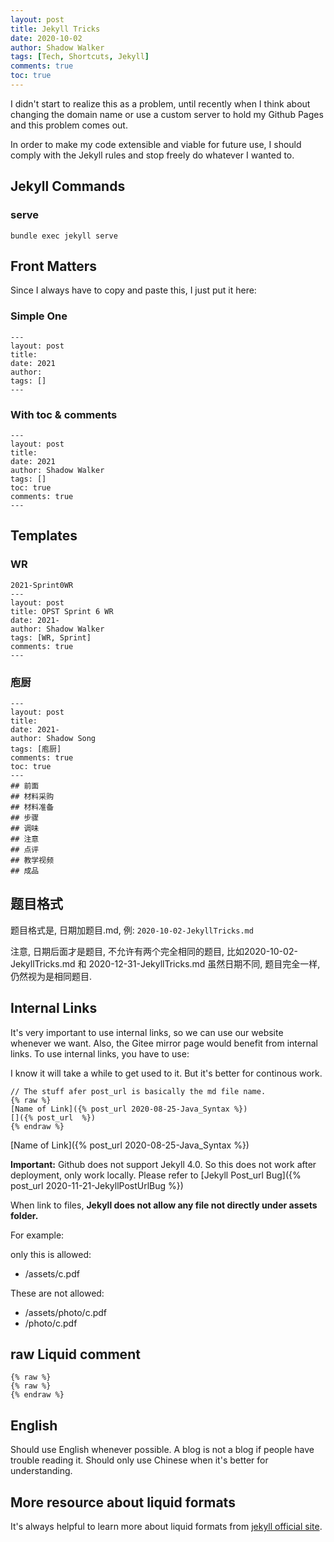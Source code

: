 ```yaml
---
layout: post
title: Jekyll Tricks
date: 2020-10-02
author: Shadow Walker
tags: [Tech, Shortcuts, Jekyll]
comments: true
toc: true
---
```


I didn't start to realize this as a problem, until recently when I think about changing the domain name or use a custom server to hold my Github Pages and this problem comes out. 

In order to make my code extensible and viable for future use, I should comply with the Jekyll rules and stop freely do whatever I wanted to. 

## Jekyll Commands

### serve

```
bundle exec jekyll serve
```

## Front Matters
Since I always have to copy and paste this, I just put it here: 

### Simple One

```
---
layout: post
title: 
date: 2021
author: 
tags: []
---
```

### With toc & comments

```
---
layout: post
title: 
date: 2021
author: Shadow Walker
tags: []
toc: true
comments: true
---
```
## Templates

### WR

```
2021-Sprint0WR
---
layout: post
title: OPST Sprint 6 WR
date: 2021-
author: Shadow Walker
tags: [WR, Sprint]
comments: true
---
```

### 庖厨

```
---
layout: post
title: 
date: 2021-
author: Shadow Song
tags: [庖厨]
comments: true
toc: true
---
## 前面
## 材料采购
## 材料准备
## 步骤
## 调味
## 注意
## 点评
## 教学视频
## 成品
```

## 题目格式

题目格式是, 日期加题目.md, 例: `2020-10-02-JekyllTricks.md`

注意, 日期后面才是题目, 不允许有两个完全相同的题目, 比如2020-10-02-JekyllTricks.md 和 2020-12-31-JekyllTricks.md 虽然日期不同, 题目完全一样, 仍然视为是相同题目. 

## Internal Links

It's very important to use internal links, so we can use our website whenever we want. Also, the Gitee mirror page would benefit from internal links.  To use internal links, you have to use: 

I know it will take a while to get used to it. But it's better for continous work. 

```
// The stuff afer post_url is basically the md file name. 
{% raw %}
[Name of Link]({% post_url 2020-08-25-Java_Syntax %})
[]({% post_url  %})
{% endraw %}
```
[Name of Link]({% post_url 2020-08-25-Java_Syntax %})


**Important:** Github does not support Jekyll 4.0.  So this does not work after deployment, only work locally. Please refer to [Jekyll Post_url Bug]({% post_url  2020-11-21-JekyllPostUrlBug %})

When link to files, **Jekyll does not allow any file not directly under assets folder.**

For example: 

only this is allowed: 

- /assets/c.pdf

These are not allowed:

- /assets/photo/c.pdf
- /photo/c.pdf




## raw Liquid comment

```
{% raw %}
{% raw %}
{% endraw %}
```

## English

Should use English whenever possible. A blog is not a blog if people have trouble reading it. Should only use Chinese when it's better for understanding. 

## More resource about liquid formats

It's always helpful to learn more about liquid formats from [jekyll official site](https://jekyllrb.com/docs/liquid/tags/#linking-to-posts). 


